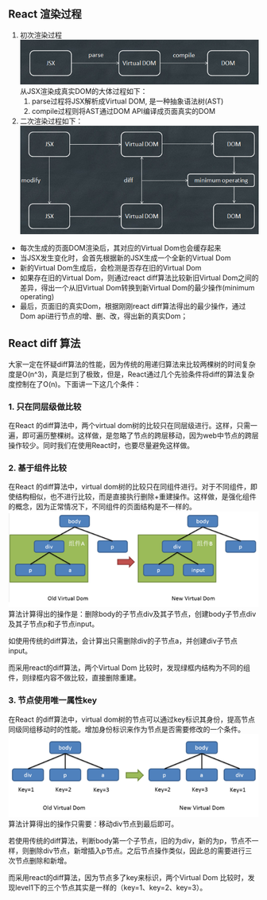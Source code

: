 ## React 渲染过程
1. 初次渲染过程
![first](../Images/reactDOMRender.png)
从JSX渲染成真实DOM的大体过程如下：
    1. parse过程将JSX解析成Virtual DOM, 是一种抽象语法树(AST)
    2. compile过程则将AST通过DOM API编译成页面真实的DOM
2. 二次渲染过程如下：
![second](/Images/ReactDOM002.png)
- 每次生成的页面DOM渲染后，其对应的Virtual Dom也会缓存起来
- 当JSX发生变化时，会首先根据新的JSX生成一个全新的Virtual Dom
- 新的Virtual Dom生成后，会检测是否存在旧的Virtual Dom
- 如果存在旧的Virtual Dom，则通过react diff算法比较新旧Virtual Dom之间的差异，得出一个从旧Virtual Dom转换到新Virtual Dom的最少操作(minimum operating)
- 最后，页面旧的真实Dom，根据刚刚react diff算法得出的最少操作，通过Dom api进行节点的增、删、改，得出新的真实Dom；

## React diff 算法
大家一定在怀疑diff算法的性能，因为传统的用递归算法来比较两棵树的时间复杂度是O(n^3)，真是烂到了极致，但是，React通过几个先验条件将diff的算法复杂度控制在了O(n)。下面讲一下这几个条件：
### 1. 只在同层级做比较
在React 的diff算法中，两个virtual dom树的比较只在同层级进行。这样，只需一遍，即可遍历整棵树。这样做，是忽略了节点的跨层移动，因为web中节点的跨层操作较少。同时我们在使用React时，也要尽量避免这样做。
### 2. 基于组件比较

 在React 的diff算法中，virtual dom树的比较只在同组件进行。对于不同组件，即使结构相似，也不进行比较，而是直接执行删除+重建操作。这样做，是强化组件的概念，因为正常情况下，不同组件的页面结构是不一样的。
 ![](/Images/reactDom005.png)
算法计算得出的操作是：删除body的子节点div及其子节点，创建body子节点div及其子节点p和子节点input。

如使用传统的diff算法，会计算出只需删除div的子节点a，并创建div子节点input。

而采用react的diff算法，两个Virtual Dom 比较时，发现绿框内结构为不同的组件，则绿框内容不做比较，直接删除重建。

### 3. 节点使用唯一属性key
 在React 的diff算法中，virtual dom树的节点可以通过key标识其身份，提高节点同级同组移动时的性能。增加身份标识来作为节点是否需要修改的一个条件。
 ![](/Images/dom006.png)
算法计算得出的操作只需要：移动div节点到最后即可。

若使用传统的diff算法，判断body第一个子节点，旧的为div，新的为p，节点不一样，则删除div节点，新增插入p节点。之后节点操作类似，因此总的需要进行三次节点删除和新增。

而采用react的diff算法，因为节点多了key来标识，两个Virtual Dom 比较时，发现level1下的三个节点其实是一样的（key=1、key=2、key=3）。